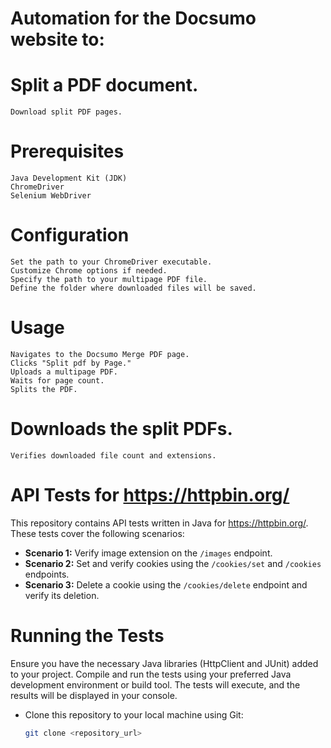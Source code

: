 # Automation for the Docsumo website to:

# Split a PDF document.
    Download split PDF pages.
 # Prerequisites
    Java Development Kit (JDK)
    ChromeDriver
    Selenium WebDriver
# Configuration
    Set the path to your ChromeDriver executable.
    Customize Chrome options if needed.
    Specify the path to your multipage PDF file.
    Define the folder where downloaded files will be saved.
# Usage
    Navigates to the Docsumo Merge PDF page.
    Clicks "Split pdf by Page."
    Uploads a multipage PDF.
    Waits for page count.
    Splits the PDF.
# Downloads the split PDFs.
    Verifies downloaded file count and extensions.


# API Tests for https://httpbin.org/

This repository contains API tests written in Java for https://httpbin.org/. These tests cover the following scenarios:

- **Scenario 1:** Verify image extension on the `/images` endpoint.
- **Scenario 2:** Set and verify cookies using the `/cookies/set` and `/cookies` endpoints.
- **Scenario 3:** Delete a cookie using the `/cookies/delete` endpoint and verify its deletion.


# Running the Tests
  Ensure you have the necessary Java libraries (HttpClient and JUnit) added to your project.
  Compile and run the tests using your preferred Java development environment or build tool.
  The tests will execute, and the results will be displayed in your console.

- Clone this repository to your local machine using Git:
  ```bash
  git clone <repository_url>
